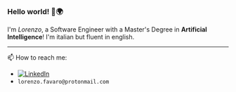 ### Hello world! 👋🌍

I'm *Lorenzo*, a Software Engineer with a Master's Degree in **Artificial Intelligence**! I'm italian but fluent in english.

---


📫 How to reach me:  
 - [![LinkedIn](https://img.shields.io/badge/-LinkedIn-blue?style=flat&logo=Linkedin&logoColor=white)](https://www.linkedin.com/in/lorenzo-favaro/)  
 - `lorenzo.favaro@protonmail.com`
